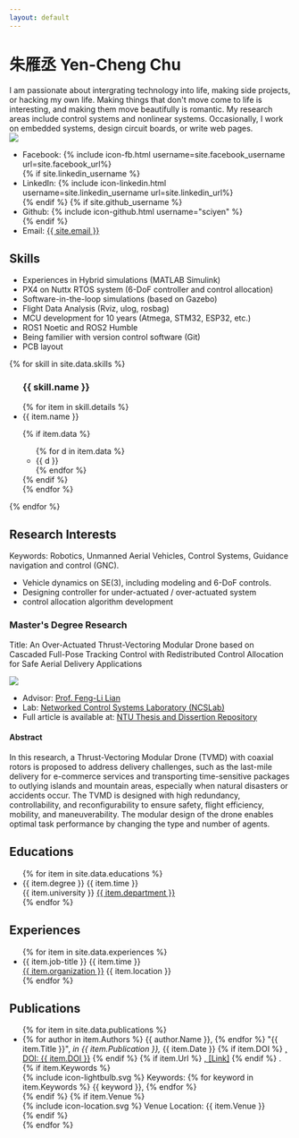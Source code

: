 ```yaml
---
layout: default
---
```


<!-- Website Maintaining, please see [About](./about.md) -->

<h1>朱雁丞 Yen-Cheng Chu</h1>
<div class="intro-block">
    <div>
    <!-- 我熱衷於結合科技與生活，製作 side project 或是 hacking 自己的生活。讓不會動的東西動起來是興趣，動得漂亮是浪漫。研究領域包含控制系統、非線性系統。偶爾嵌入式系統，設計電路板，或是寫網頁。 -->
    I am passionate about intergrating technology into life, making side projects, or hacking my own life. Making things that don't move come to life is interesting, and making them move beautifully is romantic. My research areas include control systems and nonlinear systems. Occasionally, I work on embedded systems, design circuit boards, or write web pages.
    </div>
    <div>
        <img src="../assets/me.jpg" class="img-circle">
    </div>
    <div>
        <ul>
            <li>Facebook: {% include icon-fb.html username=site.facebook_username url=site.facebook_url%}</li>
            {% if site.linkedin_username %}
            <li>LinkedIn: {% include icon-linkedin.html username=site.linkedin_username url=site.linkedin_url%}</li>
            {% endif %}
            {% if site.github_username %}
            <li>Github: {% include icon-github.html username="sciyen" %}</li>
            {% endif %}
            <li>Email: <a href="mailto:{{ site.email }}">{{ site.email }}</a></li>
        </ul>
    </div>
</div>

<h2>Skills</h2>
<div>
    <ul class="regular">
        <li>Experiences in Hybrid simulations (MATLAB Simulink)</li>
        <li>PX4 on Nuttx RTOS system (6-DoF controller and control allocation)</li>
        <li>Software-in-the-loop simulations (based on Gazebo)</li>
        <li>Flight Data Analysis (Rviz, ulog, rosbag)</li>
        <li>MCU development for 10 years (Atmega, STM32, ESP32, etc.)</li>
        <li>ROS1 Noetic and ROS2 Humble</li>
        <li>Being familier with version control software (Git)</li>
        <li>PCB layout</li>
    </ul>
</div>
<div class="skill-container">
    {% for skill in site.data.skills %}
    <ul class="score-bar">
        <h3>{{ skill.name }}</h3>
        {% for item in skill.details %}
            <li>
                <div>
                    <span>{{ item.name }}</span>
                    <p style="width: {{ item.rate }}%"></p>
                </div>
                {% if item.data %}
                <div>
                <ul>
                    {% for d in item.data %}
                    <li>{{ d }}</li>
                    {% endfor %}
                </ul>
                </div>
                {% endif %}
            </li>
        {% endfor %}
    </ul>
    {% endfor %}
</div>

<h2>Research Interests</h2>
<div>
Keywords: Robotics, Unmanned Aerial Vehicles, Control Systems, Guidance navigation and control (GNC).
</div>
<div>
<ul class="regular">
    <li>Vehicle dynamics on SE(3), including modeling and 6-DoF controls.</li>
    <li>Designing controller for under-actuated / over-actuated system</li>
    <li>control allocation algorithm development</li>
</ul>
</div>

<h3>Master's Degree Research</h3>
<p>Title: An Over-Actuated Thrust-Vectoring Modular Drone based on Cascaded Full-Pose Tracking Control with Redistributed Control Allocation for Safe Aerial Delivery Applications</p>
<div class="project-block">
    <div>
        <img src="../assets/tvmd.png">
    </div>
    <div>
        <ul class="regular">
        <li>Advisor: <a href="https://homepage.ntu.edu.tw/~fengli/">Prof. Feng-Li Lian</a></li>
        <li>Lab: <a href="https://homepage.ntu.edu.tw/~ncslab/">Networked Control Systems Laboratory (NCSLab)</a></li>
        <li>Full article is available at: <a href="http://tdr.lib.ntu.edu.tw/jspui/handle/123456789/92117">NTU Thesis and Dissertion Repository</a></li>
        </ul>
    </div>
</div>

<h4>Abstract</h4>
<div>
In this research, a Thrust-Vectoring Modular Drone (TVMD) with coaxial rotors is proposed to address delivery challenges, such as the last-mile delivery for e-commerce services and transporting time-sensitive packages to outlying islands and mountain areas, especially when natural disasters or accidents occur. The TVMD is designed with high redundancy, controllability, and reconfigurability to ensure safety, flight efficiency, mobility, and maneuverability. The modular design of the drone enables optimal task performance by changing the type and number of agents.
</div>

<h2>Educations</h2>
<ul class="timeline">
{% for item in site.data.educations %}
    <li>
        <div class="direction-r">
            <div class="flag-wrapper">
                <span class="flag">{{ item.degree }}</span>
                <span class="time-wrapper">{{ item.time }}</span>
            </div>
            <div class="desc">
                <span>{{ item.university }}</span>
                <span><a href="{{item.url}}">{{ item.department }}</a></span>
            </div>
        </div>
    </li>
{% endfor %}
</ul>

<h2>Experiences</h2>
<ul class="timeline">
{% for item in site.data.experiences %}
    <li>
        <div class="direction-r">
            <div class="flag-wrapper">
                <span class="flag">{{ item.job-title }}</span>
                <span class="time-wrapper">{{ item.time }}</span>
            </div>
            <div class="desc">
                <span><a href="{{item.url}}">{{ item.organization }}</a></span>
                <span>{{ item.location }}</span>
            </div>
        </div>
    </li>
{% endfor %}
</ul>

<h2>Publications</h2>
<ul id="publication-container">
{% for item in site.data.publications %}
    <li>
        <div>
            {% for author in item.Authors %}
            <span>{{ author.Name }}, </span>
            {% endfor %}
            <span>"{{ item.Title }}", </span>
            <span style="font-style: italic">in {{ item.Publication }}, </span>
            <span>{{ item.Date }}</span>
            {% if item.DOI %}
            <span><a href="https://doi.org/{{ item.DOI }}">, DOI: {{ item.DOI }}</a></span>
            {% endif %}
            {% if item.Url %}
            <span><a href="{{ item.Url }}">, [Link]</a></span>
            {% endif %}
            <span>.</span>
        </div>
        {% if item.Keywords %}
        <div class="keyword-item">
            <span class="icon icon--keyword">
                {% include icon-lightbulb.svg %} 
            </span>
            <span>Keywords: </span>
            <span class="tags-container">
                {% for keyword in item.Keywords %}
                <span>{{ keyword }}, </span>
                {% endfor %}
            </span>
        </div>
        {% endif %}
        {% if item.Venue %}
        <div class="location-item">
            <span class="icon icon--location">
                {% include icon-location.svg %}
            </span>
            <span>Venue Location: </span>
            <span>{{ item.Venue }} </span>
        </div>
        {% endif %}
    </li>
{% endfor %}
</ul>